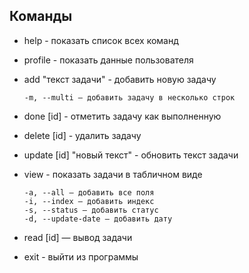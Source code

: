 ## Команды

- help - показать список всех команд
- profile - показать данные пользователя  
- add "текст задачи" - добавить новую задачу

      -m, --multi — добавить задачу в несколько строк
- done [id] - отметить задачу как выполненную
- delete [id] - удалить задачу
- update [id] "новый текст" - обновить текст задачи
- view - показать задачи в табличном виде

      -a, --all — добавить все поля
      -i, --index — добавить индекс
      -s, --status — добавить статус
      -d, --update-date — добавить дату
- read [id] — вывод задачи
- exit - выйти из программы
